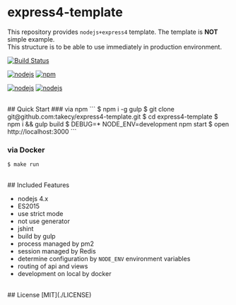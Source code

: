 # express4-template

This repository provides `nodejs+express4` template. The template is **NOT** simple example.  
This structure is to be able to use immediately in production environment.


[![Build Status](https://travis-ci.com/takecy/express4-template.svg?branch=master)](https://travis-ci.com/takecy/express4-template)  

[![nodejs](https://img.shields.io/badge/nodejs-4.4.3+-blue.svg?style=flat-square)](https://nodejs.org)
[![npm](https://img.shields.io/badge/npm-3.4.4+-blue.svg?style=flat-square)](https://www.npmjs.com/)

[![nodejs](https://img.shields.io/badge/docker-1.10.3-blue.svg?style=flat-square)](https://nodejs.org)
[![nodejs](https://img.shields.io/badge/docker--compose-1.6.2-blue.svg?style=flat-square)](https://nodejs.org)


<br/>
## Quick Start
### via npm
```
$ npm i -g gulp
$ git clone git@github.com:takecy/express4-template.git
$ cd express4-template
$ npm i && gulp build
$ DEBUG=* NODE_ENV=development npm start
$ open http://localhost:3000
```

### via Docker
```
$ make run
```

<br/>
## Included Features

* nodejs 4.x
 * ES2015
 * use strict mode
 * not use generator
 * jshint
* build by gulp
* process managed by pm2
* session managed by Redis
* determine configuration by `NODE_ENV` environment variables
* routing of api and views
* development on local by docker

<br/>
## License
[MIT](./LICENSE)
